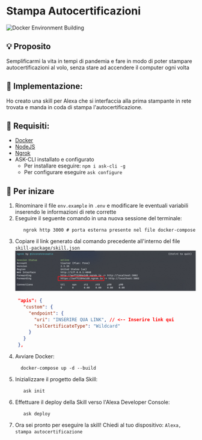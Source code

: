 # Stampa Autocertificazioni

![Docker Environment Building](https://github.com/tiaxter/stampa-autocertificazione-skill/workflows/Docker%20Environment%20Building/badge.svg)

## 💡 Proposito

Semplificarmi la vita in tempi di pandemia e fare in modo di poter stampare autocertificazioni al volo, senza stare ad
accendere il computer ogni volta

## 📝 Implementazione:

Ho creato una skill per Alexa che si interfaccia alla prima stampante in rete trovata e manda in coda di stampa
l'autocertificazione.

## 🌱 Requisiti:

* [Docker](https://www.docker.com/)
* [NodeJS](https://nodejs.org/)
* [Ngrok](https://ngrok.com/)
* ASK-CLI installato e configurato
  * Per installare eseguire: `npm i ask-cli -g`
  * Per configurare eseguire `ask configure`

## 🔰 Per inizare

1) Rinominare il file `env.example` in `.env` e modificare le eventuali variabili inserendo le informazioni di rete
   corrette
2) Eseguire il seguente comando in una nuova sessione del terminale:
      ```shell
         ngrok http 3000 # porta esterna presente nel file docker-compose
      ```
3) Copiare il link generato dal comando precedente all'interno del file `skill-package/skill.json`
   ![img.png](image/img.png)
   ```json
    "apis": {
      "custom": {
        "endpoint": {
          "uri": "INSERIRE QUA LINK", // <-- Inserire link qui
          "sslCertificateType": "Wildcard"
        }
      }
    },
   ```
3) Avviare Docker:
    ```shell
      docker-compose up -d --build
    ```
4) Inizializzare il progetto della Skill:
   ```shell
      ask init
   ```
5) Effettuare il deploy della Skill verso l'Alexa Developer Console:
   ```shell
      ask deploy
   ```
6) Ora sei pronto per eseguire la skill! Chiedi al tuo dispositivo:
   ```Alexa, stampa autocertificazione```
